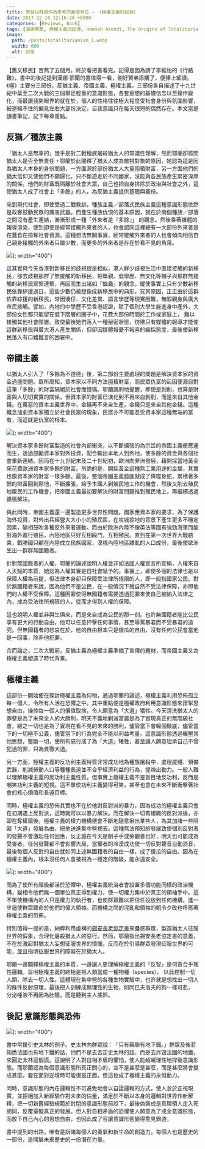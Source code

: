 ```yaml
---
title: 學習以群眾作為思考的基礎單位 — 《極權主義的起源》
date: 2017-12-16 12:16:28 +0800
categories: [Reviews, Book]
tags: [漢娜鄂蘭, 極權主義的起源, Hannah Arendt, The Origins of Totalitarianism]     # TAG names should always be lowercase
image: 
  path: /posts/totalitarianism_1.webp
  width: 600
  alt: 封面
---
```


【舊文移民】苦熬了五個月，終於看把書看完。記得是因為讀了李維怡的《行路難》，書中的後記提到漢娜·鄂蘭的書值得一看，剛好賢弟添購了，便捧上細讀。《極》主要分三部份，反猶主義、帝國主義、極權主義。三部份各自描述了十九世紀中葉至二次大戰的三個舉足輕重的意識形態，各套思想的基礎信念以至操作變化，而最讓我開眼界的就在於，個人的性格往往極大程度受社會身份與氛圍影響，被連綿不住的偏見左右大部份決定，自我意識只在每天很短的偶然存在。本文當是讀書筆記，記下每章重點。

## 反猶／種族主義

「猶太人是無辜的」幾乎是對二戰種族屠殺猶太人的常識性理解，然而鄂蘭卻質問猶太人是否全無責任﹖鄂蘭於此闡釋了猶太人成為敵視對象的原因，她認為這是因為猶太人本身的身份問題，一方面源於部份猶太人大量囤積財富，另一方面他們的猶太信仰又使他們不願歸化，只不斷遊走於不同國家，沒能與各民族產生緊密深厚的關係。他們的財富既隔離於社會大眾，自己也把自身排除於政治與社會之外，這使猶太人成了社會上「多餘」的人，為反猶主義提供基礎與養份。

來到現代社會，即使受過二戰教訓，種族主義／部落式民族主義這種意識形態依然是政客鼓動民眾的厲害武器。而產生種族仇恨的基本原因，就在於兩個種族／部落之間沒有產生連結，漸漸形成一種「外來者是『多餘』」 的觀念。然後乘著媒體的報導渲染，使到即使是經常接觸外來者的人，也會認同這裡總有一大部份外來者是在蠶食在掠奪社會資源。這種想法無關事實，經常接觸外來者的人也會傾向相信自己親身接觸的外來者只屬少數，而更多的外來者是存在於看不見的角落。

![](/posts/totalitarianism_2.webp){: width="400"}

這其實與今天香港對新移民的歧視很是相似，港人鮮少歧視生活中直接接觸的新移民，卻去歧視那群了無接觸的新移民，把單親、低學歷、無文化等帽子與那群無接觸的新移民緊緊連繫，再因而生出諸如「蝗蟲」的觀念。縱使事實上只有少數新移民依靠綜援過日，這些少數仍被想像成新移民中的典形。究其原因，正正由於這群依靠綜援的新移民，常因湊仔、文化差異、語言學歷等現實困難，無暇親身與廣大市民接觸。譬如，內地的中學歷不受香港認證，除了個別大學生能進身中產外，大部份女性都只能留在低下階層的圈子中，花費大部份時間於工作或家庭上， 難以接觸其他社會階層。致使最後她們落入一種秘密狀態，彷彿只有媒體的報導才能使這群新移民與廣大港人產生關係，但卻因媒體報憂不報喜的編採態度，最後使新移民落入有口難難言的困窘中。

## 帝國主義

以猶太人引入了「多餘為不道德」後，第二部份主要處理的問題是解決資本家的資金過盛問題。眾所周知，資本家以不同方法囤積財富，而民眾仇富的起因便源自對這筆「多餘」的財富隔絕於社會而憤慲。鄂蘭諷刺地提醒，即使是剝削，也算是財富與人切切實實的關係，但資本家的財富已演化到不再來自剝削，而是來自其他金錢。在萬惡的資本主義世界中，金錢再不來自生產，金錢只是來自其他金錢。這種概念加劇資本家獨立於社會民眾的現象，民眾亦不可能忍受資本家這種無端的富有，而這就是仇富的根本。

![](/posts/totalitarianism_3.webp){: width="400"}

解決資本家多餘財富製造的社會內部衝突，以不斷擴張的為宗旨的帝國主義便應運而生，透過鼓勵資本家對外投資，配合輸出本地人到外地，使多餘的資金與各個社會重新連結。因而在十九世紀末及二十世紀初，歐洲向非洲發展，藉開採當地黃金來花費歐洲資本家多餘的財富。吊詭的是，開採黃金這種無工業用途的金屬，其實也像資本家的財富一樣多餘。最後，整個帝國主義藍圖就成了條噬身蛇，累積著多餘的財富回到原地，不斷擴張，給予本國人到殖民地工作的機會，然後又削去殖民地居民的工作機會，把帝國主義最初要解決的財富問題推到殖民地上，再繼續透過擴張解決。

與此同時，帝國主義還一邊製造更多世界性問題。國家應資本家的要求，為了保護海外投資，對外出兵經營大大小小的殖民區，在攻城掠地的背景下產生更多不穩定因素，變相鼓吹各種反外來者運動。而由於歐洲內陸不像英法等國有強勁海軍而能對海外進行殖民，內陸地區只好互相毆鬥，互相殖民。直到在第一次世界大戰結束，戰勝國只顧在內陸成立民族國家，漠視內陸地區雜亂的人口成份，最後使歐洲生出一群群無國籍者。

針對無國籍者的人權，鄂蘭的論述說明人權並非如法國人權宣言所宣稱，人權來自人天賦的本質，她認為人權其實是自社會賦予的。事實上，即使多個的法律也是以保障人權為前提，但法律本身卻只保障受法律所規限的人，即一般指國家公民。對於無國籍者來說，因為他們不是公民，在一般情況下就自然不受法律保障，亦即他們的人權不受保障。這種困窘使得無國籍者需要透過犯罪來使自己被納入法律之內，成為受法律所規限的人，從而才得到人權的保障。

這也說明人權並非與生俱來，而是來自成為公民的那一刻。也許無國籍者能比公民享有更大的行動自由，他可以任意抨擊任何事情，甚至辱罵暴君而不受暴君的追究。但無國籍者的悲哀在於，他的自由根本只是傻瓜的自由，沒有任何公民會當他是一回事，除非他犯罪。

合而論之，二次大戰前，反猶主義為極權主義準備了宣傳的題材，而帝國主義又為極權主義塑造了時代背景。

## 極權主義

這部份一開始便在探討極權主義為何物，通過鄂蘭的論述，極權主義利用恐佈孤立每一個人，令所有人活在恐懼之中。其中重點便是極權政府利用意識形態來箝掣思想自由，操控每一個人的價值取捨，令人願意為「大道」犧牲。今天清洗猶太人的罪孽是為了未來全人的大勝利，明天不義地剿滅富農是為了實現真正的無階級社會。總之一切也是為了實現在看不見的未來的勝利，儘管當下會輸個徹底，儘管當下的一切極不公義，儘管當下的行為完全不能以利益考量。這意識形態透過輾壓其他思想，壟斷一切，使所有惡行成了為「大道」犧牲，甚至讓人願意坦承自己不曾犯過的罪，只為貫徹大道。

另一方面，極權主義的反功利主義特質非常成功地為種族屠殺中，處理屍體、預備武器、削減勞動人口等種種長遠並不合乎經濟利益的行為，提煉出動力。一般人難以理解極權主義的反功利主義性質，但事實上極權主義不是盲目地反功利，反而是嘲笑功利主義的短視。這不單使功利主義變得可笑，甚至也會在未來不斷衝擊著社會的核心價值和長遠目標。

同時，極權主義的恐佈其實也不在於他對反對派的暴力，因為成功的極權主義只會在初期遇上反對派，這時就可以以暴力解決。而在解決一切有組織的反對派後，亦即在奪權爾後，極權主義的權力機構便會不斷地隨意揪出某些人，為其加諸一些阻礙「大道」發展為由，把他送進集中營裡去。這種無法預知的發展致使個別反對者的發聲不會激起任何回應，反正誰在今天是劊子手或旁觀者也好，明天也可能成為受害者。任何發聲都不會影響大局，當權者的冷漠成功使一切反對聲音自動消音，最後每個人反對的自由就如同上述無國籍者的自由一樣，成了傻瓜的自由。因為在極權主義內，根本沒任何人會被視為一穩定的階級，能永遠安全。

![](/posts/totalitarianism_4.webp){: width="400"}

而為了使所有階級都活於恐懼中，極權主義統治者會設置多個功能同樣的政治機構，變相令他們無一個單位真正得到權力，使一切權力集中於真正的領袖手中。這不單使機構內的人只是權力的執行者，也使群眾難以把信任投放到任何機構，進一步逼使群眾聽命於他們的偉大領袖。而機構之間的混亂和領袖的朝令夕改也呼應著極權主義的恐佈。

特別值得一提的是，納粹利用虛構的[錫安長老協定書](https://zh.wikipedia.org/zh-hk/%E9%94%A1%E5%AE%89%E9%95%BF%E8%80%81%E4%BC%9A%E7%BA%AA%E8%A6%81)來蠱惑群眾，製造猶太人征服世界的假象，合理化屠殺猶太人的惡行。然而，鄂蘭指出錫安長老協定書的意義，不在於激起對猶太人妄想征服世界的憤慲，反而在於引導群眾發現征服世界的可能，並且指明征服世界的障礙在於猶太人。

鄂蘭一邊闡釋極權主義的本質，一邊讓人更理解極權主義的「反智」是何奇合乎理性邏輯。旨明極權主義的終極是把人類當成一種物種（species）， 以此控制一切人類，除去一切人性。這體現在集中營的各種生物實驗中，也許就是想找出一切人的條件反射原理，最後把人訓練成無理性的生物，如同巴夫洛夫的狗一樣可悲， 分泌唾液不再因為肚餓，而是聽到主人搖鈴。

## 後記 意識形態與恐佈

![](/posts/totalitarianism_5.webp){: width="400"}

書中常援引史太林的例子。史太林向群眾說︰「只有蘇聯有地下鐵。」群眾及後若知悉法國也有地下鐵的話，他們不是去否定史太林的話，而是去炸毀法國的地鐵，來圓史太林這個謊。這說明了人對自相矛盾的懼怕，使人能超越理性地捍衞意識形態。而鄂蘭認為每個意識形態所真正關心的，並不是甚麼是甚麼，而是甚麼將會變成甚麼。套在面對逆境時可能很是正面，但這也成了極權主義的永恒動力。

同時，意識形態的內在邏輯性不可避免地會以自證邏輯的方式，使人怠於正視現實，並拒絕加入新經驗作對未來的估量，滿足於不斷以本身的邏輯對世界作新解釋，把一切新舊經驗規範於封閉的意識形態前設下，最後偽裝成是真理領人走入死胡同，反覆窒礙真正的發展。但人對自相矛盾的恐懼使人願意為了成全意識形態，而放下自己內心的思想自由，也因此成了容讓意識形態變得愈見霸道。

書中提到的出路，唯有是訴諸每個人的勇氣和新生命的創造力，每個人也是歷史的一部份，是開展未來歷史的一份潛在力量。